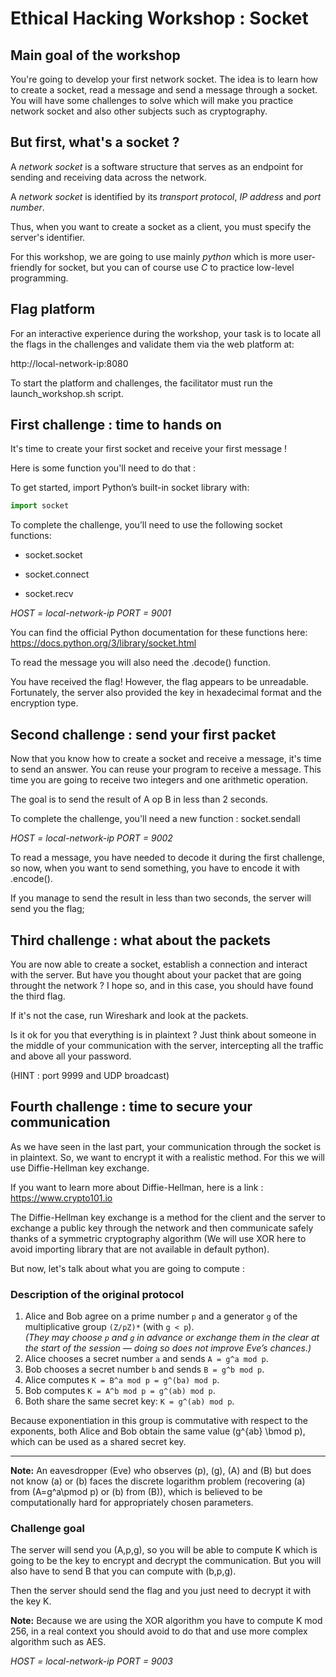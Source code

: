 # Ethical Hacking Workshop : Socket

## Main goal of the workshop

You're going to develop your first network socket. The idea is to learn how to create a socket, read a message and send a message through a socket. You will have some challenges to solve which will make you practice network socket and also other subjects such as cryptography.

## But first, what's a socket ?

A *network socket* is a software structure that serves as an endpoint for sending and receiving data across the network.

A *network socket* is identified by its *transport protocol*, *IP address* and *port number*.

Thus, when you want to create a socket as a client, you must specify the server's identifier.

For this workshop, we are going to use mainly *python* which is more user-friendly for socket, but you can of course use *C* to practice low-level programming.

## Flag platform

For an interactive experience during the workshop, your task is to locate all the flags in the challenges and validate them via the web platform at:

http://local-network-ip:8080

To start the platform and challenges, the facilitator must run the launch_workshop.sh script.

## First challenge : time to hands on

It's time to create your first socket and receive your first message !

Here is some function you'll need to do that : 

To get started, import Python’s built-in socket library with:

```python
import socket
```

To complete the challenge, you’ll need to use the following socket functions:

- socket.socket

- socket.connect

- socket.recv

*HOST = local-network-ip*
*PORT = 9001*

You can find the official Python documentation for these functions here:
https://docs.python.org/3/library/socket.html

To read the message you will also need the .decode() function.

You have received the flag! However, the flag appears to be unreadable. Fortunately, the server also provided the key in hexadecimal format and the encryption type.

## Second challenge : send your first packet

Now that you know how to create a socket and receive a message, it's time to send an answer. You can reuse your program to receive a message. This time you are going to receive two integers and one arithmetic operation. 

The goal is to send the result of A op B in less than 2 seconds. 

To complete the challenge, you'll need a new function : socket.sendall

*HOST = local-network-ip*
*PORT = 9002*

To read a message, you have needed to decode it during the first challenge, so now, when you want to send something, you have to encode it with .encode().

If you manage to send the result in less than two seconds, the server will send you the flag;

## Third challenge : what about the packets

You are now able to create a socket, establish a connection and interact with the server. But have you thought about your packet that are going throught the network ? I hope so, and in this case, you should have found the third flag.

If it's not the case, run Wireshark and look at the packets.

Is it ok for you that everything is in plaintext ? Just think about someone in the middle of your communication with the server, intercepting all the traffic and above all your password.

(HINT : port 9999 and UDP broadcast)

## Fourth challenge : time to secure your communication

As we have seen in the last part, your communication through the socket is in plaintext. So, we want to encrypt it with a realistic method. For this we will use Diffie-Hellman key exchange.

If you want to learn more about Diffie-Hellman, here is a link : https://www.crypto101.io

The Diffie-Hellman key exchange is a method for the client and the server to exchange a public key through the network and then communicate safely thanks of a symmetric cryptography algorithm (We will use XOR here to avoid importing library that are not available in default python).

But now, let's talk about what you are going to compute :

### Description of the original protocol

1. Alice and Bob agree on a prime number `p` and a generator `g` of the multiplicative group `(Z/pZ)*` (with `g < p`).  
   *(They may choose `p` and `g` in advance or exchange them in the clear at the start of the session — doing so does not improve Eve’s chances.)*
2. Alice chooses a secret number `a` and sends `A = g^a mod p`.
3. Bob chooses a secret number `b` and sends `B = g^b mod p`.
4. Alice computes `K = B^a mod p = g^(ba) mod p`.
5. Bob computes `K = A^b mod p = g^(ab) mod p`.
6. Both share the same secret key: `K = g^(ab) mod p`.

Because exponentiation in this group is commutative with respect to the exponents, both Alice and Bob obtain the same value \(g^{ab} \bmod p\), which can be used as a shared secret key.

---

**Note:** An eavesdropper (Eve) who observes \(p\), \(g\), \(A\) and \(B\) but does not know \(a\) or \(b\) faces the discrete logarithm problem (recovering \(a\) from \(A=g^a\pmod p\) or \(b\) from \(B\)), which is believed to be computationally hard for appropriately chosen parameters.

### Challenge goal

The server will send you (A,p,g), so you will be able to compute K which is going to be the key to encrypt and decrypt the communication. But you will also have to send B that you can compute with (b,p,g). 

Then the server should send the flag and you just need to decrypt it with the key K.

**Note:** Because we are using the XOR algorithm you have to compute K mod 256, in a real context you should avoid to do that and use more complex algorithm such as AES.

*HOST = local-network-ip*
*PORT = 9003*